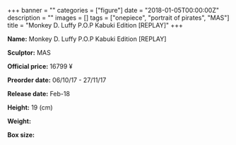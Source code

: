 +++
banner = ""
categories = ["figure"]
date = "2018-01-05T00:00:00Z"
description = ""
images = []
tags = ["onepiece", "portrait of pirates", "MAS"]
title = "Monkey D. Luffy P.O.P Kabuki Edition [REPLAY]"
+++

**Name:** Monkey D. Luffy P.O.P Kabuki Edition [REPLAY]

**Sculptor:** MAS

**Official price:** 16799 ¥

**Preorder date:** 06/10/17 - 27/11/17

**Release date:** Feb-18

**Height:** 19 (cm)

**Weight:** 

**Box size:** 
